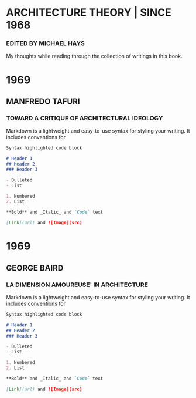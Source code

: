 # ARCHITECTURE THEORY | SINCE 1968 
### EDITED BY MICHAEL HAYS

My thoughts while reading through the collection of writings in this book.

# 1969
## MANFREDO TAFURI 
### TOWARD A CRITIQUE OF ARCHITECTURAL IDEOLOGY

Markdown is a lightweight and easy-to-use syntax for styling your writing. It includes conventions for

```markdown
Syntax highlighted code block

# Header 1
## Header 2
### Header 3

- Bulleted
- List

1. Numbered
2. List

**Bold** and _Italic_ and `Code` text

[Link](url) and ![Image](src)
```
# 1969
## GEORGE BAIRD 
### LA DIMENSION AMOUREUSE' IN ARCHITECTURE

Markdown is a lightweight and easy-to-use syntax for styling your writing. It includes conventions for

```markdown
Syntax highlighted code block

# Header 1
## Header 2
### Header 3

- Bulleted
- List

1. Numbered
2. List

**Bold** and _Italic_ and `Code` text

[Link](url) and ![Image](src)
```


